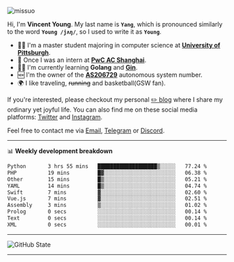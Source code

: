 <p align="left"> <img src="https://komarev.com/ghpvc/?username=missuo&label=Profile%20views&color=0e75b6&style=flat" alt="missuo" /> </p>


Hi, I'm **Vincent Young**. My last name is **`Yang`**, which is pronounced similarly to the word **`Young /jʌŋ/`**, so I used to write it as **`Young`**. 

-  👨‍🎓 I'm a master student majoring in computer science at [**University of Pittsburgh**](https://www.pitt.edu).
-  💼 Once I was an intern at **[PwC AC Shanghai](https://www.linkedin.com/company/pwc-ac-shanghai/)**.
-  👨‍💻 I'm currently learning **Golang** and [**Gin**](https://github.com/gin-gonic/gin).
-  🆕 I'm the owner of the **[AS206729](https://bgp.tools/AS206729)** autonomous system number.
-  🌍 I like traveling, ~~running~~ and basketball(GSW fan).

If you're interested, please checkout my personal [✏️ blog](https://missuo.me/) where I share my ordinary yet joyful life. You can also find me on these social media platforms: [Twitter](https://twitter.com/m1ssuo) and [Instagram](https://www.instagram.com/m1ssuo).

Feel free to contact me via <a href="mailto:i@yyt.moe">Email</a>, [Telegram](https://t.me/missuo) or [Discord](https://discordapp.com/users/missuo#7448).

-------

📊 **Weekly development breakdown**
<!--START_SECTION:waka-->

```txt
Python       3 hrs 55 mins   ███████████████████▒░░░░░   77.24 %
PHP          19 mins         █▓░░░░░░░░░░░░░░░░░░░░░░░   06.38 %
Other        15 mins         █▒░░░░░░░░░░░░░░░░░░░░░░░   05.21 %
YAML         14 mins         █▒░░░░░░░░░░░░░░░░░░░░░░░   04.74 %
Swift        7 mins          ▓░░░░░░░░░░░░░░░░░░░░░░░░   02.60 %
Vue.js       7 mins          ▓░░░░░░░░░░░░░░░░░░░░░░░░   02.51 %
Assembly     3 mins          ▒░░░░░░░░░░░░░░░░░░░░░░░░   01.02 %
Prolog       0 secs          ░░░░░░░░░░░░░░░░░░░░░░░░░   00.14 %
Text         0 secs          ░░░░░░░░░░░░░░░░░░░░░░░░░   00.14 %
XML          0 secs          ░░░░░░░░░░░░░░░░░░░░░░░░░   00.01 %
```

<!--END_SECTION:waka-->

-------

![GitHub State](https://github-readme-stats.vercel.app/api?username=missuo&show_icons=true&theme=dracula)

-------

